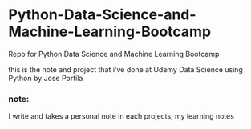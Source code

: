 # Python-Data-Science-and-Machine-Learning-Bootcamp
Repo for Python Data Science and Machine Learning Bootcamp

this is the note and project that i've done at Udemy Data Science using Python by Jose Portila

### note: 
I write and takes a personal note in each projects, my learning notes 
